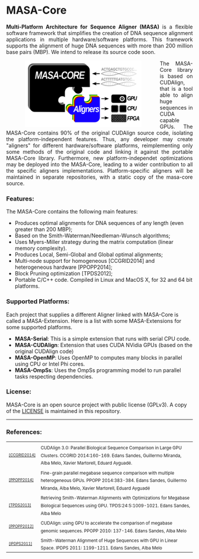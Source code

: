 # MASA-Core
<p align="justify">
<b>Multi-Platform Architecture for Sequence Aligner (MASA)</b> is a flexible software framework that simplifies the creation of DNA sequence alignment applications in multiple hardware/software platforms. This framework supports the alignment of huge DNA sequences with more than 200 million base pairs (MBP). We intend to release its source code soon.
</p>

<img src="https://raw.githubusercontent.com/edanssandes/masa-core/master/images/masa-core-puzzle.png" align="left" height="180" hspace="50">

<p align="justify">
The MASA-Core library is based on CUDAlign, that is a tool able to align huge sequences in CUDA capable GPUs. The MASA-Core contains 90% of the original CUDAlign source code, isolating the platform-independent features. Thus, any developer may create "aligners" for different hardware/software platforms, reimplementing only some methods of the original code and linking it against the portable MASA-Core library. Furthermore, new platform-independet optimizations may be deployed into the MASA-Core, leading to a wider contribution to all the specific aligners implementations. Platform-specific aligners will be maintained in separate repositories, with a static copy of the masa-core source.
</p>

### Features:

The MASA-Core contains the following main features:
* Produces optimal alignments for DNA sequences of any length (even greater than 200 MBP);
* Based on the Smith-Waterman/Needleman-Wunsch algorithms;
* Uses Myers-Miller strategy during the matrix computation (linear memory complexity).
* Produces Local, Semi-Global and Global optimal alignments;
* Multi-node support for homogeneous [CCGRID2014] and heterogeneous hardware [PPOPP2014];
* Block Pruning optimization [TPDS2012];
* Portable C/C++ code. Compiled in Linux and MacOS X, for 32 and 64 bit platforms.

### Supported Platforms:

Each project that supplies a different Aligner linked with MASA-Core is called a MASA-Extension. Here is a list with some MASA-Extensions for some supported platforms.
* **MASA-Serial**: This is a simple extension that runs with serial CPU code.
* **MASA-CUDAlign**: Extension that uses CUDA NVidia GPUs (based on the original CUDAlign code) 
* **MASA-OpenMP**: Uses OpenMP to computes many blocks in parallel using CPU or Intel Phi cores.
* **MASA-OmpSs**: Uses the OmpSs programming model to run parallel tasks respecting dependencies.

### License:

MASA-Core is an open source project with public license (GPLv3). A copy of the [LICENSE](https://raw.githubusercontent.com/edanssandes/masa-core/master/LICENSE) is maintained in this repository. 

---

### References:

<table border="0">
<tr>
<td><a href="http://dx.doi.org/10.1109/CCGrid.2014.18"><font size=1>[CCGRID2014]</font></a></td>
<td><sub>CUDAlign 3.0: Parallel Biological Sequence Comparison in Large GPU Clusters. CCGRID 2014:160-169. Edans Sandes, Guillermo Miranda, Alba Melo, Xavier Martorell, Eduard Ayguadé.</sub>
</td>
</tr>
<tr>
<td><a href="http://dx.doi.org/10.1145/2555243.2555280"><font size=1>[PPOPP2014]</font></a></td>
<td><sub>Fine-grain parallel megabase sequence comparison with multiple heterogeneous GPUs. PPOPP 2014:383-384. Edans Sandes, Guillermo Miranda, Alba Melo, Xavier Martorell, Eduard Ayguadé
</sub></td>
</tr>
<tr>
<td><a href="http://dx.doi.org/10.1109/TPDS.2012.194"><font size=1>[TPDS2013]</font></a></td>
<td><sub>Retrieving Smith-Waterman Alignments with Optimizations for Megabase Biological Sequences using GPU. TPDS:24:5:1009-1021. Edans Sandes, Alba Melo</sub></td>
</tr>
<td><a href="http://dx.doi.org/10.1145/1693453.1693473"><font size=1>[PPOPP2012]</font></a></td>
<td><sub>CUDAlign: using GPU to accelerate the comparison of megabase genomic sequences. PPOPP 2010: 137-146. Edans Sandes, Alba Melo</sub></td>
</tr>
<tr>
<td><a href="http://dx.doi.org/10.1109/IPDPS.2011.114"><font size=1>[IPDPS2011]</font></a></td>
<td><sub>Smith-Waterman Alignment of Huge Sequences with GPU in Linear Space. IPDPS 2011: 1199-1211. Edans Sandes, Alba Melo</sub></td>
</tr>
</table>
